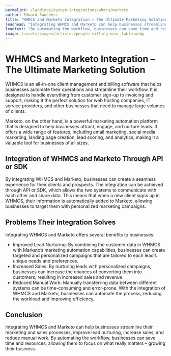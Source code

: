 ```yaml
---
permalink: /landings/system-integrations/whmcs/marketo
author: Edward Saunders
title: "WHMCS and Marketo Integration – The Ultimate Marketing Solution"
leadhead: "Integrating WHMCS and Marketo can help businesses streamline their marketing and sales processes, improve lead nurturing, increase sales, and reduce manual work"
leadtext: "By automating the workflow, businesses can save time and resources, allowing them to focus on what really matters – growing their business."
image: /assets/images/articles/people-sitting-near-table.webp
---
```

<div class="arttext">	<h1>WHMCS and Marketo Integration – The Ultimate Marketing Solution</h1>
	<p>WHMCS is an all-in-one client management and billing software that helps businesses automate their operations and streamline their workflow. It is designed to handle everything from customer sign-up to invoicing and support, making it the perfect solution for web hosting companies, IT service providers, and other businesses that need to manage large volumes of clients.</p>
	<p>Marketo, on the other hand, is a powerful marketing automation platform that is designed to help businesses attract, engage, and nurture leads. It offers a wide range of features, including email marketing, social media marketing, landing page creation, lead scoring, and analytics, making it a valuable tool for businesses of all sizes.</p>
	<h2>Integration of WHMCS and Marketo Through API or SDK</h2>
	<p>By integrating WHMCS and Marketo, businesses can create a seamless experience for their clients and prospects. The integration can be achieved through API or SDK, which allows the two systems to communicate with each other and share data. This means that when a new client signs up in WHMCS, their information is automatically added to Marketo, allowing businesses to target them with personalized marketing campaigns.</p>
	<h2>Problems Their Integration Solves</h2>
	<p>Integrating WHMCS and Marketo offers several benefits to businesses:</p>
	<ul>
		<li>Improved Lead Nurturing: By combining the customer data in WHMCS with Marketo’s marketing automation capabilities, businesses can create targeted and personalized campaigns that are tailored to each lead’s unique needs and preferences.</li>
		<li>Increased Sales: By nurturing leads with personalized campaigns, businesses can increase the chances of converting them into customers, resulting in increased sales and revenue.</li>
		<li>Reduced Manual Work: Manually transferring data between different systems can be time-consuming and error-prone. With the integration of WHMCS and Marketo, businesses can automate the process, reducing the workload and improving efficiency.</li>
	</ul>
	<h2>Conclusion</h2>
	<p>Integrating WHMCS and Marketo can help businesses streamline their marketing and sales processes, improve lead nurturing, increase sales, and reduce manual work. By automating the workflow, businesses can save time and resources, allowing them to focus on what really matters – growing their business.</p>
</div>